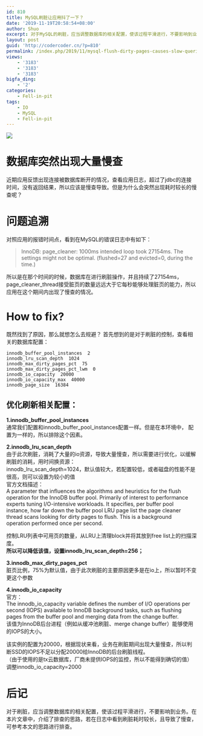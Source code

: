 ```yaml
---
id: 810
title: MySQL刷脏让应用抖了一下？
date: '2019-11-19T20:58:54+08:00'
author: Shuo
excerpt: 对于MySQL的刷脏，应当调整数据库的相关配置，使该过程平滑进行，不要影响到业务。在本片文章中，介绍了排查的思路，若在日志中看到刷脏耗时较长，且导致了慢查，可参考本文的思路进行排查。
layout: post
guid: 'http://codercoder.cn/?p=810'
permalink: /index.php/2019/11/mysql-flush-dirty-pages-causes-slow-queries/
views:
    - '3183'
    - '3183'
    - '3183'
bigfa_ding:
    - '2'
categories:
    - Fell-in-pit
tags:
    - IO
    - MySQL
    - Fell-in-pit
---
```


[![](http://codercoder.cn/wp-content/uploads/2019/09/2019-09-0899-1-300x208.jpg)](http://codercoder.cn/wp-content/uploads/2019/09/2019-09-0899-1.jpg)

# 数据库突然出现大量慢查

近期应用反馈出现连接被数据库断开的情况，查看应用日志，超过了jdbc的连接时间，没有返回结果，所以应该是慢查导致。但是为什么会突然出现耗时较长的慢查呢？

# 问题追溯

对照应用的报错时间点，看到在MySQL的错误日志中有如下：

> InnoDB: page\_cleaner: 1000ms intended loop took 27154ms. The settings might not be optimal. (flushed=27 and evicted=0, during the time.)

所以是在那个时间的时候，数据库在进行刷脏操作，并且持续了27154ms，page\_cleaner\_thread接受脏页的数量远远大于它每秒能够处理脏页的能力，所以应用在这个期间内出现了慢查的情况。

# How to fix?

既然找到了原因，那么就想怎么去规避？ 首先想到的是对于刷脏的控制，查看相关的数据库配置：

```
innodb_buffer_pool_instances  2
innodb_lru_scan_depth  1024
innodb_max_dirty_pages_pct  75
innodb_max_dirty_pages_pct_lwm  0
innodb_io_capacity  20000
innodb_io_capacity_max  40000
innodb_page_size  16384                             

```

## 优化刷新相关配置：

**1.innodb\_buffer\_pool\_instances**  
通常我们配置和innodb\_buffer\_pool\_instances配置一样。但是在本环境中， 配置为一样的，所以排除这个因素。

**2.innodb\_lru\_scan\_depth**  
由于此次刷脏，消耗了大量的io资源，导致大量慢查，所以需要进行优化，以缓解刷脏的消耗，用时间换资源：  
innodb\_lru\_scan\_depth=1024，默认值较大，若配置较低，或者磁盘的性能不是很高，则可以设置为较小的值  
官方文档描述：  
A parameter that influences the algorithms and heuristics for the flush operation for the InnoDB buffer pool. Primarily of interest to performance experts tuning I/O-intensive workloads. It specifies, per buffer pool instance, how far down the buffer pool LRU page list the page cleaner thread scans looking for dirty pages to flush. This is a background operation performed once per second.

控制LRU列表中可用页的数量，从LRU上清理block并将其放到free list上的扫描深度。  
**所以可以降低该值，设置innodb\_lru\_scan\_depth=256；**

**3.innodb\_max\_dirty\_pages\_pct**  
脏页比例，75%为默认值，由于此次刷脏的主要原因更多是在io上，所以暂时不变更这个参数

**4.innodb\_io\_capacity**  
官方：  
The innodb\_io\_capacity variable defines the number of I/O operations per second (IOPS) available to InnoDB background tasks, such as flushing pages from the buffer pool and merging data from the change buffer.  
该值为InnoDB后台进程（例如从缓冲池刷脏、merge change buffer）能够使用的IOPS的大小。

该实例的配置为20000，根据现状来看，业务在刷脏期间出现大量慢查，所以判断SSD的IOPS不足以分配20000给InnoDB的后台刷脏线程。  
（由于使用的是tx云数据库，厂商未提供IOPS的监控，所以不能得到确切的值）  
调整innodb\_io\_capacity=2000

# 后记

对于刷脏，应当调整数据库的相关配置，使该过程平滑进行，不要影响到业务。在本片文章中，介绍了排查的思路，若在日志中看到刷脏耗时较长，且导致了慢查，可参考本文的思路进行排查。
